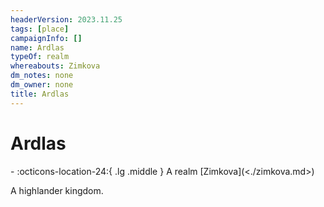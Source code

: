 ```yaml
---
headerVersion: 2023.11.25
tags: [place]
campaignInfo: []
name: Ardlas
typeOf: realm
whereabouts: Zimkova
dm_notes: none
dm_owner: none
title: Ardlas
---
```

# Ardlas
<div class="grid cards ext-narrow-margin ext-one-column" markdown>
-    :octicons-location-24:{ .lg .middle } A realm [Zimkova](<./zimkova.md>)  
</div>


A highlander kingdom.





